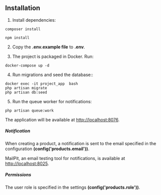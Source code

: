 ## Installation

1. Install dependencies:
```
composer install

npm install
```
2. Copy the **.env.example file** to **.env**. 

3. The project is packaged in Docker. Run:
```
docker-compose up -d
```
4. Run migrations and seed the database::
```
docker exec -it project_app  bash
php artisan migrate
php artisan db:seed
```
5. Run the queue worker for notifications:
```
php artisan queue:work
```
The application will be available at <http://localhost:8076>.

##### Notification
When creating a product, a notification is sent to the email specified in the configuration **(config('products.email'))**.

MailPit, an email testing tool for notifications, is available at <http://localhost:8025>.

##### Permissions
The user role is specified in the settings **(config('products.role'))**.
